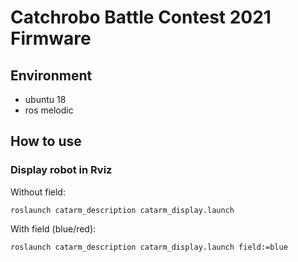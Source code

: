 # Catchrobo Battle Contest 2021 Firmware

## Environment
- ubuntu 18
- ros melodic

## How to use
### Display robot in Rviz
Without field:
```
roslaunch catarm_description catarm_display.launch 
```
With field (blue/red):
```
roslaunch catarm_description catarm_display.launch field:=blue
```
